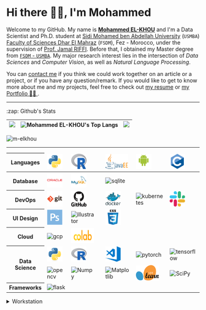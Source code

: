 # Hi there 🤗👋, I'm Mohammed

<!-- <img src="https://raw.githubusercontent.com/m-elkhou/m-elkhou/main/assets/m.elkhou.svg" align="right" width="200"> -->

Welcome to my GitHub. My name is [**Mohammed EL-KHOU**](https://m-elkhou.github.io/) and I'm a Data Scientist and Ph.D. student at [Sidi Mohamed ben Abdellah University](http://www.usmba.ac.ma/) (`USMBA`) [Faculty of Sciences Dhar El Mahraz](http://www.fsdmfes.ac.ma/) (`FSDM`), Fez - Morocco, under the supervision of [Prof. Jamal RIFFI](https://scholar.google.com/citations?user=DPK9m_YAAAAJ&hl). Before that, I obtained my Master degree from [`FSDM` - `USMBA`](http://www.fsdmfes.ac.ma/). My major research interest lies in the intersection of *Data Sciences* and *Computer Vision*, as well as *Natural Language Processing*.

You can [contact me](mailto:m.elkhou@hotmail@.com) if you think we could work together on an article or a project, or if you have any question/remark. If you would like to get to know more about me and my projects, feel free to check out [my resume](https://drive.google.com/file/d/11Rcy_J3zfErbsgQcAbQGsLGP6zWf-wMf/view) or [my Portfolio  👨‍💻 ](https://m-elkhou.github.io/).

<hr>

<summary>:zap: Github's Stats </summary>

<table>
  <thead>
    <th><img src="https://github-readme-streak-stats.herokuapp.com/?user=m-elkhou&theme=default"></th>
    <th><img src="https://github-readme-stats.vercel.app/api?username=m-elkhou&show_icons=true" alt="Mohammed EL-KHOU's Top Langs" /></th>
    <th><img src="https://github-readme-stats.vercel.app/api/top-langs/?username=m-elkhou&layout=compact" /></th>
  </thead>
</table>

![m-elkhou](https://komarev.com/ghpvc/?username=m-elkhou)

<!-- ---

<details open>
<summary>Languages and Tools</summary>
<div align="left" >
<img alt="Git" height=27px src="assets/Git_icon.svg.png" />
<img alt="GitHub" height=27px src="assets/github.svg" />
<img alt="GitLab" height=33px src="assets/gitlab.png" />
<img alt="microsoft-windows" height=26px src="assets/microsoft-windows-22.svg" />
<img alt="Linux" height=30px src="assets/Tux.svg" />
<img alt="Ubuntu" height=26px src="assets/ubuntu-4.svg" />
<img alt="Terminal" height=25px src="assets/terminal.png" />
<img alt="Visual Studio Code" height=25px src="assets/vs_code.png"/>
<img alt="Docker" height=27px src="assets/docker.svg" />
<img alt="Python" height=26px src="assets/python.svg" />
<img alt="R" height=24px src="assets/r.svg" />
<img alt="Jupyter Notebook" height=26px src="assets/jupyter.svg" />
<img alt="Google Colab" width="60px" src="assets/colab.png" />
<img alt="SQL" height=26px src="assets/pngfuel.com.png" />
<img alt="Oracle" height=12px src="assets/oracle-6.svg" />
<img alt="My SQL" height=26px src="assets/mysql-official.svg" />
<img alt="Postgresql" height=26px src="assets/Postgresql_elephant.svg" />
<img alt="C" height=26px src="assets/cpp.svg" />
<img alt="C++" height=26px src="assets/c.svg" />
<img alt="java" width="20px" src="assets/java.svg" />
<img alt="JEE" width="60px" src="assets/jee.svg" />
<img alt="PHP" height=24px src="assets/new-php-logo.svg" />
<img alt="HTML" width="26px" src="assets/html.png" />
<img alt="CSS" width="26px" src="assets/css.png" />
<img alt="javascript" width="19px" src="assets/javascript-4.svg" />
<img alt="Android" height=26px src="assets/android.svg" />
<img alt="arduino" height=26px src="assets/arduino.svg" />
<img alt="raspberry-pi" height=26px src="assets/raspberry-pi.svg" />
<img alt="power-bi" height=26px src="assets/power-bi.svg" />
</div>
</details> -->

---


<table>
  <thead>
    <th>Languages</th>
    <td><img src="https://github.com/devicons/devicon/blob/master/icons/python/python-original.svg" alt="python" width="40" height="40"/></td>
    <td><img src="assets/r.svg" alt="R" width="40" height="40"/></td>
    <td><img src="https://github.com/devicons/devicon/blob/master/icons/java/java-original-wordmark.svg" alt="java" width="40" height="40"/></td>
    <td><img src="assets/jee.svg" alt="JEE" width="60" height="40"/></td>
    <td><img src="https://github.com/devicons/devicon/blob/master/icons/android/android-original-wordmark.svg" alt="android" width="40" height="40"/></td>
    <td><img src="https://github.com/devicons/devicon/blob/master/icons/c/c-original.svg" alt="c" width="40" height="40"/></td>
    <td><img src="https://github.com/devicons/devicon/blob/master/icons/cplusplus/cplusplus-original.svg" alt="python" width="40" height="40"/></td>
    <td><img src="https://github.com/devicons/devicon/blob/master/icons/matlab/matlab-original.svg" alt="python" width="40" height="40"/></td>
    <td><img src="assets/arduino.svg" alt="Arduino" width="40" height="40"/></td>
    <td><img src="assets/raspberry-pi.svg" alt="raspberry-pi" width="40" height="40"/></td>
  </thead>
  <tr>
    <th>Database</th> 
    <td><img src="https://github.com/devicons/devicon/blob/master/icons/oracle/oracle-original.svg" alt="oracle" width="40" height="40"/></td>
    <td><img src="https://github.com/devicons/devicon/blob/master/icons/mysql/mysql-original-wordmark.svg" alt="mysql" width="40" height="40"/></td>
    <td><img src="https://github.com/devicons/devicon/blob/master/icons/postgresql/postgresql-original-wordmark.svg" alt="postgresql" width="40" height="40"/></td>
    <td><img src="https://www.vectorlogo.zone/logos/sqlite/sqlite-icon.svg" alt="sqlite" width="40" height="40"/></td>
  </tr>
   <tr>
    <th>DevOps</th>
     <td><img src="https://github.com/devicons/devicon/blob/master/icons/git/git-original-wordmark.svg" alt="git" width="40" height="40"/></td>
     <td><img src="https://github.com/devicons/devicon/blob/master/icons/github/github-original-wordmark.svg" alt="github" width="40" height="40"/></td>
     <td><img src="https://github.com/devicons/devicon/blob/master/icons/gitlab/gitlab-original-wordmark.svg" alt="gitlab" width="40" height="40"/></td>
     <td><img src="https://github.com/devicons/devicon/blob/master/icons/docker/docker-original-wordmark.svg" alt="Docker" width="40" height="40"/></td>
     <td><img src="https://www.vectorlogo.zone/logos/kubernetes/kubernetes-icon.svg" alt="kubernetes" width="40" height="40"/></td>
     <td><img src="assets/slack-new-logo.svg" alt="Slack" width="40" height="40"/></td>
  </tr>
  <tr>
    <th>UI Design</th>
    <td><img src="https://github.com/devicons/devicon/blob/master/icons/photoshop/photoshop-plain.svg" alt="photoshop" width="40" height="40"/></td>
    <td><img src="https://www.vectorlogo.zone/logos/adobe_illustrator/adobe_illustrator-icon.svg" alt="illustrator" width="40" height="40"/></td>
    <td><img src="https://github.com/devicons/devicon/blob/master/icons/html5/html5-original-wordmark.svg" alt="html5" width="40" height="40"/> </td>
    <td><img src="https://github.com/devicons/devicon/blob/master/icons/css3/css3-original-wordmark.svg" alt="css3" width="40" height="40"/> </td>
  </tr>
  <tr>
    <th>Cloud</th>
     <td><img src="https://www.vectorlogo.zone/logos/google_cloud/google_cloud-icon.svg" alt="gcp" width="40" height="40"/> </td>
     <td><img src="assets/colab.png" alt="Google Colab" width="60" height="40"/> </td>    
  </tr>
  <tr> 
    <th rowspan="2">Data Science</th>
    <td><img src="https://github.com/devicons/devicon/blob/master/icons/python/python-original.svg" alt="python" width="40" height="40"/></td>
    <td><img src="https://github.com/devicons/devicon/blob/master/icons/r/r-original.svg" alt="r" width="40" height="40"/></td>
    <td><img src="https://github.com/devicons/devicon/blob/master/icons/jupyter/jupyter-original-wordmark.svg" alt="jupyter" width="40" height="40"/></td>
    <td><img src="assets/vs_code.png" alt="Visual Studio Code" width="40" height="40"/></td>
    <td><img src="https://www.vectorlogo.zone/logos/pytorch/pytorch-icon.svg" alt="pytorch" width="40" height="40"/></td> 
    <td><img src="https://www.vectorlogo.zone/logos/tensorflow/tensorflow-icon.svg" alt="tensorflow" width="40" height="40"/></td>
    <td><img src="assets/keras.svg.png" alt="Keras" width="40" height="40"/></td>
    </tr><tr>
    <td><img src="https://www.vectorlogo.zone/logos/opencv/opencv-icon.svg" alt="opencv" width="40" height="40"/></td>
    <td><img src="https://www.vectorlogo.zone/logos/numpy/numpy-icon.svg" alt="Numpy" width="40" height="40"/></td> 
    <td><img src="assets/pandas.svg" alt="Pandas" width="40" height="40"/></td> 
    <td><img src="https://raw.githubusercontent.com/valohai/ml-logos/master/matplotlib.svg" alt="Matplotlib" width="60" height="40"/></td> 
    <td><img src="assets/scikit_learn.svg" alt="scikit_learn" width="60" height="40"/></td> 
    <td><img src="https://raw.githubusercontent.com/valohai/ml-logos/master/scipy.svg" alt="SciPy" width="40" height="40"/></td> 
    <td><img src="assets/tensorboard-logo-social.png" alt="Tensorboard" width="70" height="40"/></td>
    <td><img src="assets/detectron.svg" alt="Detectron2" width="70" height="40"/></td>
  </tr>
  <tr>
    <th>Frameworks</th>
    <td><img src="https://www.vectorlogo.zone/logos/pocoo_flask/pocoo_flask-icon.svg" alt="flask" width="40" height="40"/></td>
  </tr>
</table>

<!-- <details open>
<summary>Library</summary>
<div align="left" >
<img alt="Numpy" height=26px src="assets/numpy.png" />
<img alt="Pandas" height=28px src="assets/pandas.png" />
<img alt="Matplotlib" height=25px src="assets/Matplotlib.svg" />
<img alt="scikit_learn" height=26px src="assets/scikit_learn.svg" />
<img alt="SciPy" height=26px src="assets/scipy.png" />
<img alt="Keras" height=25px src="assets/keras.svg.png" />
<img alt="Tensorflow" height=26px src="assets/Tensorflow_logo.svg.png" />
<img alt="Torch" height=26px src="assets/torch.png" />
<img alt="Tensorboard" height=33px src="assets/tensorboard-logo-social.png" />
<img alt="Detectron2" height=25px src="assets/detectron.svg" />
<img alt="slack" height=25px src="assets/slack-new-logo.svg" />
<img alt="Flask" height=30px src="assets/flask.svg" />
</div>
</details> -->

<details>
<summary>Workstation</summary>
<p>
  <a href="https://www.archlinux.org/" target="_blank"><img src="https://img.shields.io/badge/arch%20linux-1793D1?logo=arch-linux&logoColor=white&style=for-the-badge"/></a>
  <a href="https://kde.org/" target="_blank"><img src="https://img.shields.io/badge/kde%20plasma-%230095D5.svg?&style=for-the-badge&logo=kde&logoColor=white"/></a>
  <a href="#" target="_blank"><img src="https://img.shields.io/badge/intel-core%20i7-%230071C5.svg?&style=for-the-badge&logo=intel&logoColor=white"/></a>
  <a href="#" target="_blank"><img src="https://img.shields.io/badge/nvidia-gt-%2376B900.svg?&style=for-the-badge&logo=nvidia&logoColor=white"/></a>
</p>
</details>
